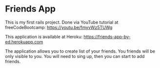 # Friends App


This is my first rails project. Done via YouTube tutorial at freeCodeBootcamp: https://youtu.be/fmyvWz5TUWg


This application is available at Heroku: https://friends-app-by-ed.herokuapp.com


The application allows you to create list of your friends. You friends will be only visible to you. You will need to sing up, then you can start to add friends.



